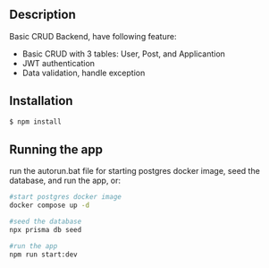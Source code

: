 ## Description

Basic CRUD Backend, have following feature:
  - Basic CRUD with 3 tables: User, Post, and Applicantion
  - JWT authentication
  - Data validation, handle exception 

## Installation

```bash
$ npm install
```

## Running the app

run the autorun.bat file for starting postgres docker image, seed the database, and run the app, or:
```bash
#start postgres docker image
docker compose up -d
```
```bash
#seed the database
npx prisma db seed
```
```bash
#run the app
npm run start:dev
```
